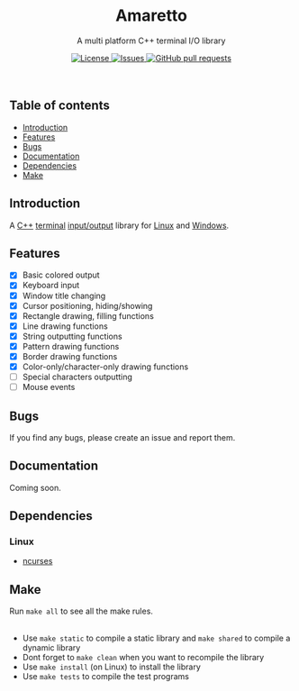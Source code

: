 <p align="center">
	<h1 align="center">Amaretto</h2>
	<p align="center">A multi platform C++ terminal I/O library</p>
</p>
<p align="center">
	<a href="./LICENSE">
		<img alt="License" src="https://img.shields.io/badge/license-GPL-blue?color=7aca00"/>
	</a>
	<a href="https://github.com/LordOfTrident/amaretto/issues">
		<img alt="Issues" src="https://img.shields.io/github/issues/LordOfTrident/amaretto?color=0088ff"/>
	</a>
	<a href="https://github.com/LordOfTrident/amaretto/pulls">
		<img alt="GitHub pull requests" src="https://img.shields.io/github/issues-pr/LordOfTrident/amaretto?color=0088ff"/>
	</a>
	<br><br><br>
</p>

## Table of contents
* [Introduction](#introduction)
* [Features](#features)
* [Bugs](#bugs)
* [Documentation](#documentation)
* [Dependencies](#dependencies)
* [Make](#make)

## Introduction
A [C++](https://en.wikipedia.org/wiki/C%2B%2B) [terminal](https://en.wikipedia.org/wiki/Terminal_emulator) [input/output](https://en.wikipedia.org/wiki/Input/output)
library for [Linux](https://en.wikipedia.org/wiki/Linux) and [Windows](https://en.wikipedia.org/wiki/Microsoft_Windows).

## Features
- [X] Basic colored output
- [X] Keyboard input
- [X] Window title changing
- [X] Cursor positioning, hiding/showing
- [x] Rectangle drawing, filling functions
- [X] Line drawing functions
- [X] String outputting functions
- [X] Pattern drawing functions
- [X] Border drawing functions
- [X] Color-only/character-only drawing functions
- [ ] Special characters outputting
- [ ] Mouse events

## Bugs
If you find any bugs, please create an issue and report them.

## Documentation
Coming soon.

## Dependencies
### Linux
- [ncurses](https://en.wikipedia.org/wiki/Ncurses)

## Make
Run `make all` to see all the make rules.
<br><br>
- Use `make static` to compile a static library and `make shared` to compile a dynamic library
- Dont forget to `make clean` when you want to recompile the library
- Use `make install` (on Linux) to install the library
- Use `make tests` to compile the test programs
